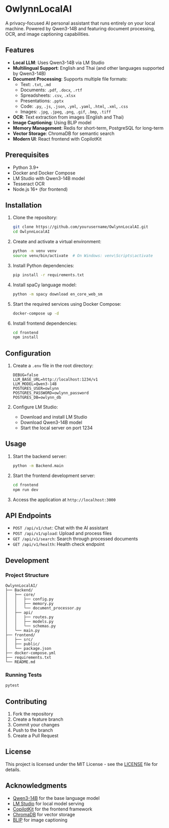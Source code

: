# OwlynnLocalAI

A privacy-focused AI personal assistant that runs entirely on your local machine. Powered by Qwen3-14B and featuring document processing, OCR, and image captioning capabilities.

## Features

- **Local LLM**: Uses Qwen3-14B via LM Studio
- **Multilingual Support**: English and Thai (and other languages supported by Qwen3-14B)
- **Document Processing**: Supports multiple file formats:
  - Text: `.txt`, `.md`
  - Documents: `.pdf`, `.docx`, `.rtf`
  - Spreadsheets: `.csv`, `.xlsx`
  - Presentations: `.pptx`
  - Code: `.py`, `.js`, `.json`, `.yml`, `.yaml`, `.html`, `.xml`, `.css`
  - Images: `.jpg`, `.jpeg`, `.png`, `.gif`, `.bmp`, `.tiff`
- **OCR**: Text extraction from images (English and Thai)
- **Image Captioning**: Using BLIP model
- **Memory Management**: Redis for short-term, PostgreSQL for long-term
- **Vector Storage**: ChromaDB for semantic search
- **Modern UI**: React frontend with CopilotKit

## Prerequisites

- Python 3.9+
- Docker and Docker Compose
- LM Studio with Qwen3-14B model
- Tesseract OCR
- Node.js 16+ (for frontend)

## Installation

1. Clone the repository:
   ```bash
   git clone https://github.com/yourusername/OwlynnLocalAI.git
   cd OwlynnLocalAI
   ```

2. Create and activate a virtual environment:
   ```bash
   python -m venv venv
   source venv/bin/activate  # On Windows: venv\Scripts\activate
   ```

3. Install Python dependencies:
   ```bash
   pip install -r requirements.txt
   ```

4. Install spaCy language model:
   ```bash
   python -m spacy download en_core_web_sm
   ```

5. Start the required services using Docker Compose:
   ```bash
   docker-compose up -d
   ```

6. Install frontend dependencies:
   ```bash
   cd frontend
   npm install
   ```

## Configuration

1. Create a `.env` file in the root directory:
   ```env
   DEBUG=false
   LLM_BASE_URL=http://localhost:1234/v1
   LLM_MODEL=Qwen3-14B
   POSTGRES_USER=owlynn
   POSTGRES_PASSWORD=owlynn_password
   POSTGRES_DB=owlynn_db
   ```

2. Configure LM Studio:
   - Download and install LM Studio
   - Download Qwen3-14B model
   - Start the local server on port 1234

## Usage

1. Start the backend server:
   ```bash
   python -m Backend.main
   ```

2. Start the frontend development server:
   ```bash
   cd frontend
   npm run dev
   ```

3. Access the application at `http://localhost:3000`

## API Endpoints

- `POST /api/v1/chat`: Chat with the AI assistant
- `POST /api/v1/upload`: Upload and process files
- `GET /api/v1/search`: Search through processed documents
- `GET /api/v1/health`: Health check endpoint

## Development

### Project Structure

```
OwlynnLocalAI/
├── Backend/
│   ├── core/
│   │   ├── config.py
│   │   ├── memory.py
│   │   └── document_processor.py
│   ├── api/
│   │   ├── routes.py
│   │   ├── models.py
│   │   └── schemas.py
│   └── main.py
├── frontend/
│   ├── src/
│   ├── public/
│   └── package.json
├── docker-compose.yml
├── requirements.txt
└── README.md
```

### Running Tests

```bash
pytest
```

## Contributing

1. Fork the repository
2. Create a feature branch
3. Commit your changes
4. Push to the branch
5. Create a Pull Request

## License

This project is licensed under the MIT License - see the [LICENSE](LICENSE) file for details.

## Acknowledgments

- [Qwen3-14B](https://github.com/QwenLM/Qwen) for the base language model
- [LM Studio](https://lmstudio.ai/) for local model serving
- [CopilotKit](https://github.com/CopilotKit/CopilotKit) for the frontend framework
- [ChromaDB](https://github.com/chroma-core/chroma) for vector storage
- [BLIP](https://github.com/salesforce/BLIP) for image captioning
